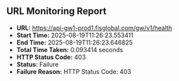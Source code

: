 ## URL Monitoring Report

- **URL:** https://api-gw1-prod1.fisglobal.com/gw/v1/health
- **Start Time:** 2025-08-19T11:26:23.553411
- **End Time:** 2025-08-19T11:26:23.646825
- **Total Time Taken:** 0.093414 seconds
- **HTTP Status Code:** 403
- **Status:** Failure
- **Failure Reason:** HTTP Status Code: 403
